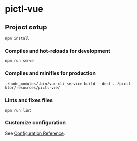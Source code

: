 # pictl-vue

## Project setup
```
npm install
```

### Compiles and hot-reloads for development
```
npm run serve
```

### Compiles and minifies for production
```
./node_modules/.bin/vue-cli-service build --dest ../pictl-ktor/resources/pictl-vue/
```

### Lints and fixes files
```
npm run lint
```

### Customize configuration
See [Configuration Reference](https://cli.vuejs.org/config/).
